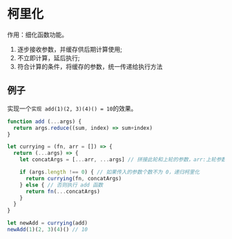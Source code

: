 # 柯里化

作用：细化函数功能。

1. 逐步接收参数，并缓存供后期计算使用;
2. 不立即计算，延后执行;
3. 符合计算的条件，将缓存的参数，统一传递给执行方法

## 例子

实现一个`实现 add(1)(2, 3)(4)() = 10`的效果。

```javascript
function add (...args) {
  return args.reduce((sum, index) => sum+index)
}

let currying = (fn, arr = []) => {
  return (...args) => {
    let concatArgs = [...arr, ...args] // 拼接此轮和上轮的参数，arr:上轮参数，args:此轮参数

    if (args.length !== 0) { // 如果传入的参数个数不为 0，递归柯里化
      return currying(fn, concatArgs)
    } else { // 否则执行 add 函数
      return fn(...concatArgs)
    }
  }
}

let newAdd = currying(add)
newAdd(1)(2, 3)(4)() // 10
```
